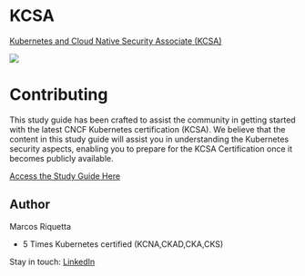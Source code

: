 # KCSA
[Kubernetes and Cloud Native Security Associate (KCSA)](https://training.linuxfoundation.org/certification/kubernetes-and-cloud-native-security-associate-kcsa/)

![](https://training.linuxfoundation.org/wp-content/uploads/2023/01/kcsa_badge_new-300x300.png)

# Contributing
This study guide has been crafted to assist the community in getting started with the latest CNCF Kubernetes certification (KCSA).
We believe that the content in this study guide will assist you in understanding the Kubernetes security aspects, enabling you to prepare for the KCSA Certification once it becomes publicly available.

[Access the Study Guide Here](https://github.com/riquetta/KCSA/wiki#important-note)

## Author
Marcos Riquetta
- 5 Times Kubernetes certified (KCNA,CKAD,CKA,CKS) 

Stay in touch: [LinkedIn](https://www.linkedin.com/in/riquetta/)

